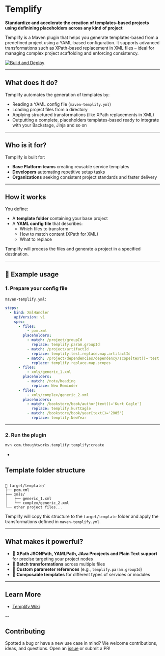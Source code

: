 # Templify 

**Standardize and accelerate the creation of templates-based projects using definining placeholders across any kind of project**

Templify is a Maven plugin that helps you generate templates-based from a predefined project using a YAML-based configuration. It supports advanced transformations such as XPath-based replacement in XML files – ideal for managing complex project scaffolding and enforcing consistency.

[![Build and Deploy](https://github.com/thoughtworks/templify/actions/workflows/gitAction.yml/badge.svg)](https://github.com/thoughtworks/templify/actions/workflows/gitAction.yml) 

---

## What does it do?

Templify automates the generation of templates by:

- Reading a YAML config file (`maven-templify.yml`)
- Loading project files from a directory
- Applying structured transformations (like XPath replacements in XML)
- Outputting a complete, placeholders templates-based ready to integrate with your Backstage, Jinja and so on 

---

## Who is it for?

Templify is built for:

- **Base Platform teams** creating reusable service templates
- **Developers** automating repetitive setup tasks
- **Organizations** seeking consistent project standards and faster delivery

---

## How it works

You define:

- A **template folder** containing your base project
- A **YAML config file** that describes:
  - Which files to transform
  - How to match content (XPath for XML)
  - What to replace

Templify will process the files and generate a project in a specified destination.

---

## 🧪 Example usage

### 1. Prepare your config file

`maven-templify.yml`:

```yaml
steps:
  - kind: XmlHandler
    apiVersion: v1
    spec:
      - files:
          - pom.xml
        placeholders:
          - match: /project/groupId
            replace: templify.param.groupId
          - match: /project/artifactId
            replace: templify.test.replace.map.artifactId
          - match: /project/dependencies/dependency/scope[text()='test']
            replace: templify.replace.map.scopes
      - files:
          - xmls/generic_1.xml
        placeholders:
          - match: /note/heading
            replace: New Reminder
      - files:
          - xmls/complex/generic_2.xml
        placeholders:
          - match: /bookstore/book/author[text()='Kurt Cagle']
            replace: templify.kurtCagle
          - match: /bookstore/book/year[text()='2005']
            replace: templify.NewYear
```

---

### 2. Run the plugin

```bash
mvn com.thoughtworks.templify:templify:create
```

-

## Template folder structure

```

📁 target/template/
├── pom.xml
├── xmls/
│   ├── generic_1.xml
│   └── complex/generic_2.xml
└── other project files...
```

Templify will copy this structure to the `target/template` folder and apply the transformations defined in `maven-templify.yml`.

---

## What makes it powerful?

- 🎯 **XPath JSONPath, YAMLPath, JAva Procjects and Plain Text support** for precise targeting your project nodes
- 🔄 **Batch transformations** across multiple files
- 💼 **Custom parameter references** (e.g., `templify.param.groupId`)
- 🧩 **Composable templates** for different types of services or modules

---

## Learn More

- [Templify Wiki](https://github.com/thoughtworks/templify/wiki)

--

## Contributing

Spotted a bug or have a new use case in mind? We welcome contributions, ideas, and questions. Open an [issue](https://github.com/thoughtworks/templify/issues) or submit a PR!

